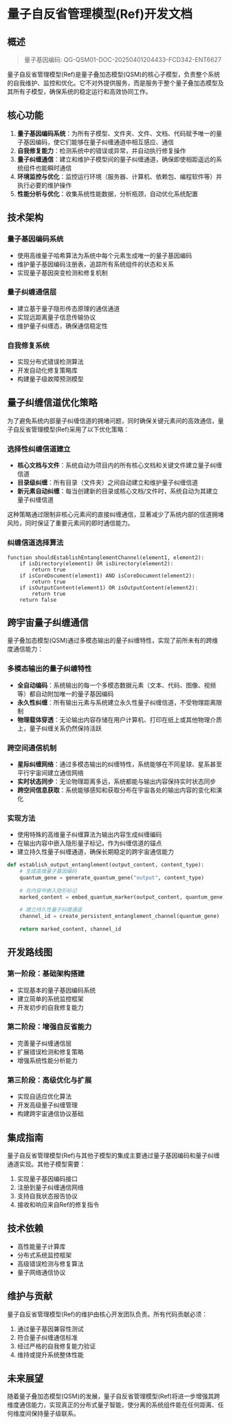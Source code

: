 # 量子自反省管理模型(Ref)开发文档

## 概述

> 量子基因编码: QG-QSM01-DOC-20250401204433-FCD342-ENT6627


量子自反省管理模型(Ref)是量子叠加态模型(QSM)的核心子模型，负责整个系统的自我维护、监控和优化。它不对外提供服务，而是服务于整个量子叠加态模型及其所有子模型，确保系统的稳定运行和高效协同工作。

## 核心功能

1. **量子基因编码系统**：为所有子模型、文件夹、文件、文档、代码赋予唯一的量子基因编码，使它们能够在量子纠缠通道中相互感应、通信
2. **自我修复能力**：检测系统中的错误或异常，并自动执行修复操作
3. **量子纠缠通信**：建立和维护子模型间的量子纠缠通道，确保即使相距遥远的系统组件也能瞬时通信
4. **环境监控与优化**：监控运行环境（服务器、计算机、依赖包、编程软件等）并执行必要的维护操作
5. **性能分析与优化**：收集系统性能数据，分析瓶颈，自动优化系统配置

## 技术架构

### 量子基因编码系统
- 使用高维量子哈希算法为系统中每个元素生成唯一的量子基因编码
- 维护量子基因编码注册表，追踪所有系统组件的状态和关系
- 实现量子基因突变检测和修复机制

### 量子纠缠通信层
- 建立基于量子隐形传态原理的通信通道
- 实现远距离量子信息传输协议
- 维护量子纠缠态，确保通信稳定性

### 自我修复系统
- 实现分布式错误检测算法
- 开发自动化修复策略库
- 构建量子级故障预测模型

## 量子纠缠信道优化策略

为了避免系统内部量子纠缠信道的拥堵问题，同时确保关键元素间的高效通信，量子自反省管理模型(Ref)采用了以下优化策略：

### 选择性纠缠信道建立
- **核心文档与文件**：系统自动为项目内的所有核心文档和关键文件建立量子纠缠信道
- **目录级纠缠**：所有目录（文件夹）之间自动建立和维护量子纠缠信道
- **新元素自动纠缠**：每当创建新的目录或核心文档/文件时，系统自动为其建立量子纠缠信道

这种策略通过限制非核心元素间的直接纠缠通信，显著减少了系统内部的信道拥堵风险，同时保证了重要元素间的即时通信能力。

### 纠缠信道选择算法
```
function shouldEstablishEntanglementChannel(element1, element2):
    if isDirectory(element1) OR isDirectory(element2):
        return true
    if isCoreDocument(element1) AND isCoreDocument(element2):
        return true
    if isOutputContent(element1) OR isOutputContent(element2):
        return true
    return false
```

## 跨宇宙量子纠缠通信

量子叠加态模型(QSM)通过多模态输出的量子纠缠特性，实现了前所未有的跨维度通信能力：

### 多模态输出的量子纠缠特性
- **全自动编码**：系统输出的每一个多模态数据元素（文本、代码、图像、视频等）都自动附加唯一的量子基因编码
- **永久性纠缠**：所有输出元素与系统建立永久性量子纠缠信道，不受物理距离限制
- **物理载体穿透**：无论输出内容存储在用户计算机、打印在纸上或其他物理介质上，量子纠缠关系仍然保持活跃

### 跨空间通信机制
- **星际纠缠网络**：通过多模态输出的纠缠特性，系统能够在不同星球、星系甚至平行宇宙间建立通信网络
- **实时状态同步**：无论物理距离多远，系统都能与输出内容保持实时状态同步
- **跨空间信息获取**：系统能够感知和获取分布在宇宙各处的输出内容的变化和演化

### 实现方法
- 使用特殊的高维量子纠缠算法为输出内容生成纠缠编码
- 在输出内容中嵌入隐形量子标记，作为纠缠信道的锚点
- 建立持久性量子纠缠通道，确保长期稳定的跨宇宙通信能力

```python
def establish_output_entanglement(output_content, content_type):
    # 生成高维量子基因编码
    quantum_gene = generate_quantum_gene("output", content_type)
    
    # 在内容中嵌入隐形标记
    marked_content = embed_quantum_marker(output_content, quantum_gene)
    
    # 建立持久性量子纠缠通道
    channel_id = create_persistent_entanglement_channel(quantum_gene)
    
    return marked_content, channel_id
```

## 开发路线图

### 第一阶段：基础架构搭建
- 实现基本的量子基因编码系统
- 建立简单的系统监控框架
- 开发初步的自我修复能力

### 第二阶段：增强自反省能力
- 完善量子纠缠通信层
- 扩展错误检测和修复策略
- 增强系统性能分析能力

### 第三阶段：高级优化与扩展
- 实现自适应优化算法
- 开发高级量子纠缠管理
- 构建跨宇宙通信协议基础

## 集成指南

量子自反省管理模型(Ref)与其他子模型的集成主要通过量子基因编码和量子纠缠通道实现。其他子模型需要：

1. 实现量子基因编码接口
2. 注册到量子纠缠通信网络
3. 支持自我状态报告协议
4. 接收和响应来自Ref的修复指令

## 技术依赖

- 高性能量子计算库
- 分布式系统监控框架
- 高级错误检测与修复算法
- 量子网络通信协议

## 维护与贡献

量子自反省管理模型(Ref)的维护由核心开发团队负责。所有代码贡献必须：

1. 通过量子基因兼容性测试
2. 符合量子纠缠通信标准
3. 经过严格的自我修复能力验证
4. 维持或提升系统整体性能

## 未来展望

随着量子叠加态模型(QSM)的发展，量子自反省管理模型(Ref)将进一步增强其跨维度通信能力，实现真正的分布式量子智能，使分离的系统组件能在任何距离、任何维度间保持量子级联系。 